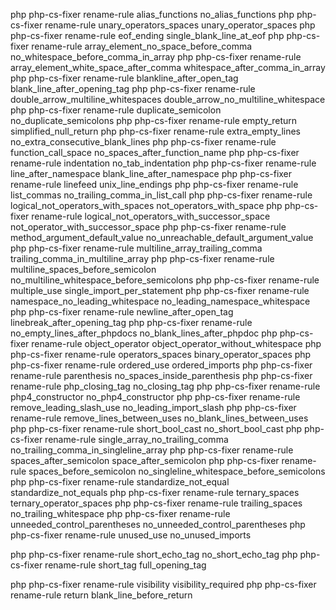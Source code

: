 php php-cs-fixer rename-rule alias_functions                                no_alias_functions
php php-cs-fixer rename-rule unary_operators_spaces                         unary_operator_spaces
php php-cs-fixer rename-rule eof_ending                                     single_blank_line_at_eof
php php-cs-fixer rename-rule array_element_no_space_before_comma            no_whitespace_before_comma_in_array
php php-cs-fixer rename-rule array_element_white_space_after_comma          whitespace_after_comma_in_array
php php-cs-fixer rename-rule blankline_after_open_tag                       blank_line_after_opening_tag
php php-cs-fixer rename-rule double_arrow_multiline_whitespaces             double_arrow_no_multiline_whitespace
php php-cs-fixer rename-rule duplicate_semicolon                            no_duplicate_semicolons
php php-cs-fixer rename-rule empty_return                                   simplified_null_return
php php-cs-fixer rename-rule extra_empty_lines                              no_extra_consecutive_blank_lines
php php-cs-fixer rename-rule function_call_space                            no_spaces_after_function_name
php php-cs-fixer rename-rule indentation                                    no_tab_indentation
php php-cs-fixer rename-rule line_after_namespace                           blank_line_after_namespace
php php-cs-fixer rename-rule linefeed                                       unix_line_endings
php php-cs-fixer rename-rule list_commas                                    no_trailing_comma_in_list_call
php php-cs-fixer rename-rule logical_not_operators_with_spaces              not_operators_with_space
php php-cs-fixer rename-rule logical_not_operators_with_successor_space     not_operator_with_successor_space
php php-cs-fixer rename-rule method_argument_default_value                  no_unreachable_default_argument_value
php php-cs-fixer rename-rule multiline_array_trailing_comma                 trailing_comma_in_multiline_array
php php-cs-fixer rename-rule multiline_spaces_before_semicolon              no_multiline_whitespace_before_semicolons
php php-cs-fixer rename-rule multiple_use                                   single_import_per_statement
php php-cs-fixer rename-rule namespace_no_leading_whitespace                no_leading_namespace_whitespace
php php-cs-fixer rename-rule newline_after_open_tag                         linebreak_after_opening_tag
php php-cs-fixer rename-rule no_empty_lines_after_phpdocs                   no_blank_lines_after_phpdoc
php php-cs-fixer rename-rule object_operator                                object_operator_without_whitespace
php php-cs-fixer rename-rule operators_spaces                               binary_operator_spaces
php php-cs-fixer rename-rule ordered_use                                    ordered_imports
php php-cs-fixer rename-rule parenthesis                                    no_spaces_inside_parenthesis
php php-cs-fixer rename-rule php_closing_tag                                no_closing_tag
php php-cs-fixer rename-rule php4_constructor                               no_php4_constructor
php php-cs-fixer rename-rule remove_leading_slash_use                       no_leading_import_slash
php php-cs-fixer rename-rule remove_lines_between_uses                      no_blank_lines_between_uses
php php-cs-fixer rename-rule short_bool_cast                                no_short_bool_cast
php php-cs-fixer rename-rule single_array_no_trailing_comma                 no_trailing_comma_in_singleline_array
php php-cs-fixer rename-rule spaces_after_semicolon                         space_after_semicolon
php php-cs-fixer rename-rule spaces_before_semicolon                        no_singleline_whitespace_before_semicolons
php php-cs-fixer rename-rule standardize_not_equal                          standardize_not_equals
php php-cs-fixer rename-rule ternary_spaces                                 ternary_operator_spaces
php php-cs-fixer rename-rule trailing_spaces                                no_trailing_whitespace
php php-cs-fixer rename-rule unneeded_control_parentheses                   no_unneeded_control_parentheses
php php-cs-fixer rename-rule unused_use                                     no_unused_imports


php php-cs-fixer rename-rule short_echo_tag                                 no_short_echo_tag
php php-cs-fixer rename-rule short_tag                                      full_opening_tag


php php-cs-fixer rename-rule visibility                                     visibility_required
php php-cs-fixer rename-rule return                                         blank_line_before_return
